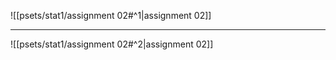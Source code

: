![[psets/stat1/assignment 02#^1|assignment 02]]

---

![[psets/stat1/assignment 02#^2|assignment 02]]